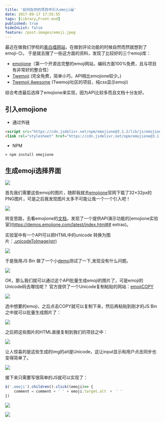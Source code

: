```yaml
---
title: '如何在你的项目中引入emoji😀'
date: 2017-09-17 17:55:55
tags: [Library,Front-end]
published: true
hideInList: false
feature: /post-images/emoji.jpeg
---
```

最近在做我们学校的[表白墙网站](https://hubingliang.github.io/Confession-wall/dist/)，在做到评论功能的时候自然而然就想到了emoji-😏。
于是就去搜了一些这方面的资料，发现了比较好的三个emoji库：

- [emojione](https://github.com/emojione/emojione)（第一个开源且完整的emoji网站，编码方面100%免费，且与项目有非常好的整合性）
- [Twemoji](https://github.com/twitter/twemoji) (完全免费，简单小巧，API相比emojione较少。)
- [Twemoji Awesome](http://ellekasai.github.io/twemoji-awesome/) (Twemoji社区的项目，纯css显示emoji)

综合考虑最后选择了emojione来实现，因为API比较多而且文档十分友好。

## 引入emojione

- 通过外链
```html
<script src="https://cdn.jsdelivr.net/npm/emojione@3.1.2/lib/js/emojione.min.js"></script>
<link rel="stylesheet" href="https://cdn.jsdelivr.net/npm/emojione@3.1.2/extras/css/emojione.min.css"/>
```
- NPM
```
> npm install emojione
```

## 生成emoji选择界面
![](http://upload-images.jianshu.io/upload_images/4337988-ef3ae78893a558c3.png?imageMogr2/auto-orient/strip%7CimageView2/2/w/1240)

首先我们需要这些emoji的图片，随即我就去[emojione](https://www.emojione.com/developers/download)官网下载了32×32px的PNG图片，可是之后我发现图片太多不可能让我一个一个引入吧！

![](http://upload-images.jianshu.io/upload_images/4337988-21d1a6f7e13a2288.png?imageMogr2/auto-orient/strip%7CimageView2/2/w/1240)

转变思路，去看emojione的[文档](https://github.com/emojione/emojione)，发现了一个提供API演示功能的[emojione实验室](https://demos.emojione.com/latest/index.html## extras)。

实验室中有一个API可以把HTML中的unicode 转换为图片：[.unicodeToImage(str)](https://demos.emojione.com/latest/jsunicodetoimage.html)

![](http://upload-images.jianshu.io/upload_images/4337988-baca09028eec4ae2.png?imageMogr2/auto-orient/strip%7CimageView2/2/w/1240)

于是我用JS Bin 做了一个小[demo](http://js.jirengu.com/vupel/2/edit)测试了一下,发现没有什么问题。

![](http://upload-images.jianshu.io/upload_images/4337988-2650383b4132fa9d.png?imageMogr2/auto-orient/strip%7CimageView2/2/w/1240)

OK，那么我们就可以通过这个API批量生成emoji的图片了，可是emoji的Unicode码去哪找呢？
官方提供了一个Unicode复制粘贴的网站：[emojiCOPY](https://www.emojicopy.com/)

![](http://upload-images.jianshu.io/upload_images/4337988-a391a9796b5010fd.png?imageMogr2/auto-orient/strip%7CimageView2/2/w/1240)

选中想要的emoji，之后点击COPY就可以复制下来，然后再粘贴到刚才的JS Bin之中就可以批量生成图片了：

![](http://upload-images.jianshu.io/upload_images/4337988-9f47be5f280a88f1.png?imageMogr2/auto-orient/strip%7CimageView2/2/w/1240)

之后把这些图片的HTML直接复制到我们的项目之中：

![](http://upload-images.jianshu.io/upload_images/4337988-45fb81e4f83df1d4.png?imageMogr2/auto-orient/strip%7CimageView2/2/w/1240)

让人惊喜的是这些生成的img的alt是Unicode，这让input显示和用户点击同步也变得简单了。

![](http://upload-images.jianshu.io/upload_images/4337988-19fd42f9cf8aa49b.png?imageMogr2/auto-orient/strip%7CimageView2/2/w/1240)

接下来只需要写很简单的JS就可以实现了：
```js
$('.emoji').children().click((emoji)=> {
    comment = comment + ' ' + emoji.target.alt　+　' '
})
```

![](http://upload-images.jianshu.io/upload_images/4337988-c0ae294af0d711b5.png?imageMogr2/auto-orient/strip%7CimageView2/2/w/1240)

![](http://upload-images.jianshu.io/upload_images/4337988-64fbd4090a322e38.png?imageMogr2/auto-orient/strip%7CimageView2/2/w/1240)





